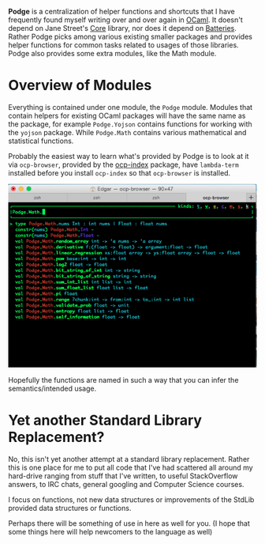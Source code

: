 **Podge** is a centralization of helper functions and shortcuts that 
I have frequently found myself writing over and over again in
[OCaml](http://www.ocaml.org). It doesn't depend on Jane Street's [Core](https://github.com/janestreet/core) library, nor does it
depend on [Batteries](https://github.com/ocaml-batteries-team/batteries-included). Rather Podge picks among various existing smaller
packages and provides helper functions for common tasks related to
usages of those libraries. Podge also provides some extra modules,
like the Math module. 

# Overview of Modules

Everything is contained under one module, the `Podge` module. Modules
that contain helpers for existing OCaml packages will have the same
name as the package, for example `Podge.Yojson` contains functions for
working with the `yojson` package. While `Podge.Math` contains various
mathematical and statistical functions.

Probably the easiest way to learn what's provided by Podge is to look
at it via `ocp-browser`, provided by the [ocp-index](https://github.com/OCamlPro/ocp-index) package, have
`lambda-term` installed before you install `ocp-index` so that
`ocp-browser` is installed.

![img](./avail.png)

Hopefully the functions are named in such a way that you can infer the
semantics/intended usage.

# Yet another Standard Library Replacement?

No, this isn't yet another attempt at a standard library
replacement. Rather this is one place for me to put all code that I've
had scattered all around my hard-drive ranging from stuff that I've
written, to useful StackOverflow answers, to IRC chats, general
googling and Computer Science courses.

I focus on functions, not new data structures or improvements of the
StdLib provided data structures or functions.

Perhaps there will be something of use in here as well for you. (I
hope that some things here will help newcomers to the language as
well)
